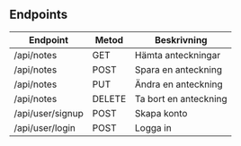 ## Endpoints

| Endpoint            | Metod | Beskrivning               |
|---------------------|-------|---------------------------|
| /api/notes          | GET   | Hämta anteckningar        |
| /api/notes          | POST  | Spara en anteckning       |
| /api/notes          | PUT   | Ändra en anteckning       |
| /api/notes          | DELETE| Ta bort en anteckning     |
| /api/user/signup    | POST  | Skapa konto               |
| /api/user/login     | POST  | Logga in                  |
